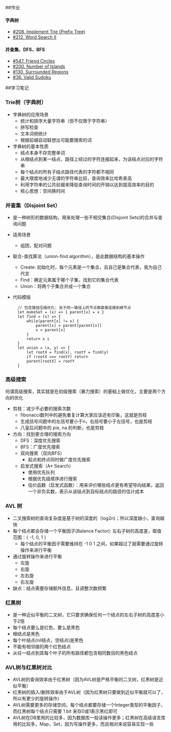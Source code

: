 ##作业

#### 字典树
- [#208. Implement Trie (Prefix Tree)](./Leetcode-208-380.js)
- [#212. Word Search II](./Leetcode-212-380.js)

#### 并查集、DFS、BFS
- [#547. Friend Circles](./Leetcode-547-380.js)
- [#200. Number of Islands](./Leetcode-200-380.js)
- [#130. Surrounded Regions](./Leetcode-130-380.js)
- [#36. Valid Sudoku](./Leetcode-36-380.js)

##学习笔记

### Trie树（字典树）

- 字典树的应用场景
    - 统计和排序大量字符串（但不仅限于字符串）
    - 拼写检查
    - 文本词频统计
    - 根据前缀自动联想出可能要搜索的词
- 字典树的基本性质
    - 结点本身不存完整单词
    - 从根结点到某一结点，路径上经过的字符连接起来，为该结点对应的字符串
    - 每个结点的所有子结点路径代表的字符都不相同
    - 最大限度地减少无谓的字符串比较，查询效率比哈希表高
    - 利用字符串的公共前缀来降低查询时间的开销以达到提高效率的目的
    - 核心思想：空间换时间

### 并查集（Disjoint Set）

- 是一种树形的数据结构，用来处理一些不相交集合(Disjoint Sets)的合并与查询问题
- 适用场景
    - 组团，配对问题
- 联合-查找算法（union-find algorithm），是此数据结构的基本操作
    - Create: 初始化时，每个元素是一个集合，且自己是集合代表，我为自己代言
    - Find：确定元素属于哪个子集，找到它的集合代表
    - Union：将两个子集合并成一个集合
- 代码模版

        // 包含路径压缩优化: 处于同一路径上的节点都直接连接到根节点
        let makeSet = (x) => { parent[x] = x }
        let find = (x) => {
        	while(parent[x] != x) {
        		parent[x] = parent[parent[x]]
        		x = parent[x]
        	}
        	return x i
        }
        let union = (x, y) => {
        	let rootX = find(x), rootY = find(y)
        	if (rootX === rootY) return
        	parent[rootX] = rootY
        }

### 高级搜索

何谓高级搜索，其实就是在初级搜索（暴力搜索）的基础上做优化，主要是两个方向的优化

- 剪枝：减少不必要的搜索次数
    - fibonacci数列中的避免重复计算大家应该还有印象，这就是剪枝
    - 生成括号问题中的左括号要小于n，右括号要小于左括号，也是剪枝
    - 八皇后问题中的 pie, na 的判断，也是剪枝
- 方向：找到更合理的搜索方向
    - DFS：深度优先搜索
    - BFS：广度优先搜索
    - 双向搜索（双向BFS）
        - 起点和终点同时做广度优先搜索
    - 启发式搜索（A* Search）
        - 使用优先队列
        - 根据优先级顺序进行搜索
        - 估价函数（启发式函数）：用来评价哪些结点更有希望导向结果，返回一个非负实数，表示从该结点到目标结点的路径的估计成本

### AVL 树

- 二叉搜索树的查询复杂度是基于树的深度的（log2n)；所以深度越小，查询越快
- 每个结点都会存储一个平衡因子(Balance Factor):  左右子树的高度差，取值范围：{ -1, 0, 1 }
    - 每个结点的平衡因子需要维持在 -1 0 1 之间，如果超过了就需要通过旋转操作来进行平衡
- 通过旋转操作来进行平衡
    - 左旋
    - 右旋
    - 左右旋
    - 右左旋
- 缺点：结点需要存储额外信息，且调整次数频繁

### 红黑树

- 是一种近似平衡的二叉树，它只要求确保任何一个结点的左右子树的高度差小于2倍
- 每个结点要么是红色，要么是黑色
- 根结点是黑色
- 每个叶结点(nil结点，空结点)是黑色
- 不能有相邻接的两个红色结点
- 从任一结点到其每个叶子的所有路径都包含相同数目的黑色结点

### AVL树与红黑树对比

- AVL树的查询效率由于红黑树（因为AVL树是严格平衡的二叉树，红黑树是近似平衡）
- 红黑树的插入/删除效率由于AVL树（因为红黑树只要做到近似平衡就可以了，所以有更少的旋转操作）
- AVL树需要更多的存储空间，每个结点都要存储一个Integer类型的平衡因子，而红黑树每个结点只需要 1 bit 来存0或1表示黑红即可
- AVL树在DB里用的比较多，因为数据库一般读操作更多；红黑树在高级语言库用的比较多，Map，Set，因为写操作更多，而且相对来说容易实现一些

